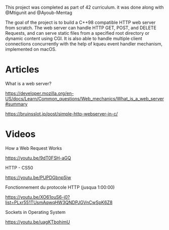 
This project was completed as part of 42 curriculum. it was done along with @Mtigunit and @Ayoub-Mentag

The goal of the project is to build a C++98 compatible HTTP web server from scratch. The web server can handle HTTP GET, POST, and DELETE Requests, and can serve static files from a specified root directory or dynamic content using CGI. It is also able to handle multiple client connections concurrently with the help of kqueu event handler mechanism, implemented on macOS.


# Articles

What is a web server?

https://developer.mozilla.org/en-US/docs/Learn/Common_questions/Web_mechanics/What_is_a_web_server#summary

https://bruinsslot.jp/post/simple-http-webserver-in-c/


# Videos

How a Web Request Works

https://youtu.be/9dT0FSH-aGQ

HTTP - CS50

https://youtu.be/PUPDGbnpSjw

Fonctionnement du protocole HTTP (jusqua 1:00:00)

https://youtu.be/XO61ouS6-j0?list=PLxr551TUsmAqwqHW3QNDPJGVnCwSpK6Z8





Sockets in Operating System

https://youtu.be/uagKTbohimU
